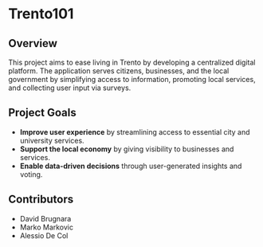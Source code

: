 # Trento101

## Overview

This project aims to ease living in Trento by developing a centralized digital platform. The application serves citizens, businesses, and the local government by simplifying access to information, promoting local services, and collecting user input via surveys.

## Project Goals

- **Improve user experience** by streamlining access to essential city and university services.
- **Support the local economy** by giving visibility to businesses and services.
- **Enable data-driven decisions** through user-generated insights and voting.

## Contributors

- David Brugnara
- Marko Markovic 
- Alessio De Col
